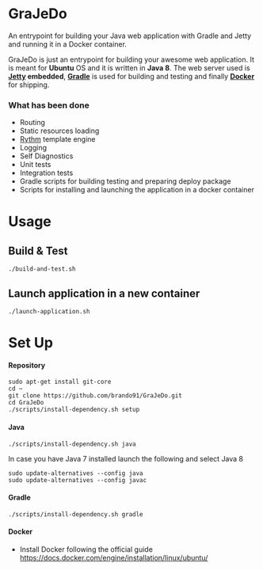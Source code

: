 # GraJeDo
An entrypoint for building your Java web application with Gradle and Jetty and running it in a Docker container.

GraJeDo is just an entrypoint for building your awesome web application. It is meant for **Ubuntu** OS and it is written in **Java 8**. The web server used is **[Jetty](http://www.eclipse.org/jetty/) embedded**, **[Gradle](https://gradle.org/)** is used for building and testing and finally **[Docker](https://www.docker.com/)** for shipping.

### What has been done ###
* Routing
* Static resources loading
* [Rythm](http://rythmengine.org/) template engine
* Logging
* Self Diagnostics
* Unit tests
* Integration tests
* Gradle scripts for building testing and preparing deploy package
* Scripts for installing and launching the application in a docker container

# Usage #

## Build & Test ##
```
./build-and-test.sh
```

## Launch application in a new container ##
```
./launch-application.sh
```

# Set Up #

#### Repository ####
```
sudo apt-get install git-core
cd ~
git clone https://github.com/brando91/GraJeDo.git
cd GraJeDo
./scripts/install-dependency.sh setup
```

#### Java ####
```
./scripts/install-dependency.sh java
```

In case you have Java 7 installed launch the following and select Java 8
```
sudo update-alternatives --config java
sudo update-alternatives --config javac
```

#### Gradle ####
```
./scripts/install-dependency.sh gradle
```

#### Docker ####
* Install Docker following the official guide https://docs.docker.com/engine/installation/linux/ubuntu/
